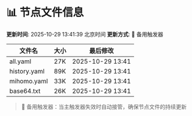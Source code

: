 # 📊 节点文件信息

**更新时间**: 2025-10-29 13:41:39 北京时间
**更新方式**: 🔄 备用触发器

| 文件名 | 大小 | 最后修改 |
|--------|------|----------|
| all.yaml | 27K | 2025-10-29 13:41 |
| history.yaml | 89K | 2025-10-29 13:41 |
| mihomo.yaml | 33K | 2025-10-29 13:41 |
| base64.txt | 26K | 2025-10-29 13:41 |

> 🔄 备用触发器：当主触发器失效时自动接管，确保节点文件的持续更新
